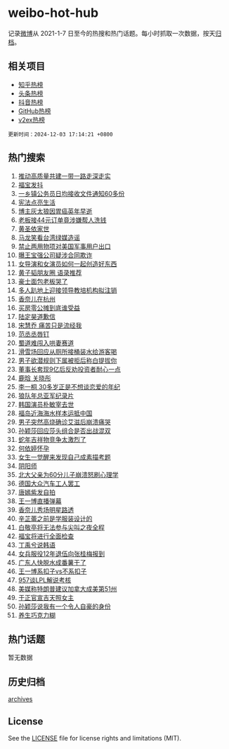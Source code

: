 # weibo-hot-hub

记录[微博](https://www.weibo.com)从 2021-1-7 日至今的热搜和热门话题。每小时抓取一次数据，按天[归档](archives)。

## 相关项目

- [知乎热榜](https://github.com/lonnyzhang423/zhihu-hot-hub)
- [头条热榜](https://github.com/lonnyzhang423/toutiao-hot-hub)
- [抖音热榜](https://github.com/lonnyzhang423/douyin-hot-hub)
- [GitHub热榜](https://github.com/lonnyzhang423/github-hot-hub)
- [v2ex热榜](https://github.com/lonnyzhang423/v2ex-hot-hub)


`更新时间：2024-12-03 17:14:21 +0800`

## 热门搜索

1. [推动高质量共建一带一路走深走实](https://m.weibo.cn/search?containerid=100103type%3D1%26t%3D10%26q%3D%23%E6%8E%A8%E5%8A%A8%E9%AB%98%E8%B4%A8%E9%87%8F%E5%85%B1%E5%BB%BA%E4%B8%80%E5%B8%A6%E4%B8%80%E8%B7%AF%E8%B5%B0%E6%B7%B1%E8%B5%B0%E5%AE%9E%23&stream_entry_id=51&isnewpage=1&extparam=seat%3D1%26filter_type%3Drealtimehot%26stream_entry_id%3D51%26c_type%3D51%26pos%3D0%26q%3D%2523%25E6%258E%25A8%25E5%258A%25A8%25E9%25AB%2598%25E8%25B4%25A8%25E9%2587%258F%25E5%2585%25B1%25E5%25BB%25BA%25E4%25B8%2580%25E5%25B8%25A6%25E4%25B8%2580%25E8%25B7%25AF%25E8%25B5%25B0%25E6%25B7%25B1%25E8%25B5%25B0%25E5%25AE%259E%2523%26cate%3D10103%26dgr%3D0%26display_time%3D1733217260%26pre_seqid%3D173321725999004146629138)
1. [福宝发抖](https://m.weibo.cn/search?containerid=100103type%3D1%26t%3D10%26q%3D%E7%A6%8F%E5%AE%9D%E5%8F%91%E6%8A%96&stream_entry_id=31&isnewpage=1&extparam=seat%3D1%26lcate%3D5001%26stream_entry_id%3D31%26q%3D%25E7%25A6%258F%25E5%25AE%259D%25E5%258F%2591%25E6%258A%2596%26realpos%3D1%26filter_type%3Drealtimehot%26flag%3D0%26band_rank%3D1%26pos%3D0%26dgr%3D0%26cate%3D5001%26c_type%3D31%26display_time%3D1733217260%26pre_seqid%3D173321725999004146629138)
1. [一乡镇公务员日均接收文件通知60多份](https://m.weibo.cn/search?containerid=100103type%3D1%26t%3D10%26q%3D%23%E4%B8%80%E4%B9%A1%E9%95%87%E5%85%AC%E5%8A%A1%E5%91%98%E6%97%A5%E5%9D%87%E6%8E%A5%E6%94%B6%E6%96%87%E4%BB%B6%E9%80%9A%E7%9F%A560%E5%A4%9A%E4%BB%BD%23&stream_entry_id=31&isnewpage=1&extparam=seat%3D1%26lcate%3D5001%26stream_entry_id%3D31%26q%3D%2523%25E4%25B8%2580%25E4%25B9%25A1%25E9%2595%2587%25E5%2585%25AC%25E5%258A%25A1%25E5%2591%2598%25E6%2597%25A5%25E5%259D%2587%25E6%258E%25A5%25E6%2594%25B6%25E6%2596%2587%25E4%25BB%25B6%25E9%2580%259A%25E7%259F%25A560%25E5%25A4%259A%25E4%25BB%25BD%2523%26realpos%3D2%26filter_type%3Drealtimehot%26flag%3D1%26band_rank%3D2%26pos%3D1%26dgr%3D0%26cate%3D5001%26c_type%3D31%26display_time%3D1733217260%26pre_seqid%3D173321725999004146629138)
1. [宪法点亮生活](https://m.weibo.cn/search?containerid=100103type%3D1%26t%3D10%26q%3D%23%E5%AE%AA%E6%B3%95%E7%82%B9%E4%BA%AE%E7%94%9F%E6%B4%BB%23&stream_entry_id=31&isnewpage=1&extparam=seat%3D1%26lcate%3D5001%26stream_entry_id%3D31%26q%3D%2523%25E5%25AE%25AA%25E6%25B3%2595%25E7%2582%25B9%25E4%25BA%25AE%25E7%2594%259F%25E6%25B4%25BB%2523%26realpos%3D3%26filter_type%3Drealtimehot%26flag%3D1%26band_rank%3D3%26pos%3D2%26dgr%3D0%26cate%3D5001%26c_type%3D31%26display_time%3D1733217260%26pre_seqid%3D173321725999004146629138)
1. [博主灰太狼因胃癌英年早逝](https://m.weibo.cn/search?containerid=100103type%3D1%26t%3D10%26q%3D%23%E5%8D%9A%E4%B8%BB%E7%81%B0%E5%A4%AA%E7%8B%BC%E5%9B%A0%E8%83%83%E7%99%8C%E8%8B%B1%E5%B9%B4%E6%97%A9%E9%80%9D%23&stream_entry_id=31&isnewpage=1&extparam=seat%3D1%26lcate%3D5001%26stream_entry_id%3D31%26q%3D%2523%25E5%258D%259A%25E4%25B8%25BB%25E7%2581%25B0%25E5%25A4%25AA%25E7%258B%25BC%25E5%259B%25A0%25E8%2583%2583%25E7%2599%258C%25E8%258B%25B1%25E5%25B9%25B4%25E6%2597%25A9%25E9%2580%259D%2523%26realpos%3D4%26filter_type%3Drealtimehot%26flag%3D2%26band_rank%3D4%26pos%3D3%26dgr%3D0%26cate%3D5001%26c_type%3D31%26display_time%3D1733217260%26pre_seqid%3D173321725999004146629138)
1. [老板接44元订单竟涉嫌帮人洗钱](https://m.weibo.cn/search?containerid=100103type%3D1%26t%3D10%26q%3D%23%E8%80%81%E6%9D%BF%E6%8E%A544%E5%85%83%E8%AE%A2%E5%8D%95%E7%AB%9F%E6%B6%89%E5%AB%8C%E5%B8%AE%E4%BA%BA%E6%B4%97%E9%92%B1%23&stream_entry_id=31&isnewpage=1&extparam=seat%3D1%26lcate%3D5001%26stream_entry_id%3D31%26q%3D%2523%25E8%2580%2581%25E6%259D%25BF%25E6%258E%25A544%25E5%2585%2583%25E8%25AE%25A2%25E5%258D%2595%25E7%25AB%259F%25E6%25B6%2589%25E5%25AB%258C%25E5%25B8%25AE%25E4%25BA%25BA%25E6%25B4%2597%25E9%2592%25B1%2523%26realpos%3D5%26filter_type%3Drealtimehot%26flag%3D1%26band_rank%3D5%26pos%3D4%26dgr%3D0%26cate%3D5001%26c_type%3D31%26display_time%3D1733217260%26pre_seqid%3D173321725999004146629138)
1. [黄圣依家世](https://m.weibo.cn/search?containerid=100103type%3D1%26t%3D10%26q%3D%23%E9%BB%84%E5%9C%A3%E4%BE%9D%E5%AE%B6%E4%B8%96%23&stream_entry_id=31&isnewpage=1&extparam=seat%3D1%26lcate%3D5001%26stream_entry_id%3D31%26q%3D%2523%25E9%25BB%2584%25E5%259C%25A3%25E4%25BE%259D%25E5%25AE%25B6%25E4%25B8%2596%2523%26realpos%3D6%26filter_type%3Drealtimehot%26flag%3D2%26band_rank%3D6%26pos%3D5%26dgr%3D0%26cate%3D5001%26c_type%3D31%26display_time%3D1733217260%26pre_seqid%3D173321725999004146629138)
1. [马龙笑看台湾绿媒造谣](https://m.weibo.cn/search?containerid=100103type%3D1%26t%3D10%26q%3D%23%E9%A9%AC%E9%BE%99%E7%AC%91%E7%9C%8B%E5%8F%B0%E6%B9%BE%E7%BB%BF%E5%AA%92%E9%80%A0%E8%B0%A3%23&stream_entry_id=31&isnewpage=1&extparam=seat%3D1%26lcate%3D5001%26stream_entry_id%3D31%26q%3D%2523%25E9%25A9%25AC%25E9%25BE%2599%25E7%25AC%2591%25E7%259C%258B%25E5%258F%25B0%25E6%25B9%25BE%25E7%25BB%25BF%25E5%25AA%2592%25E9%2580%25A0%25E8%25B0%25A3%2523%26realpos%3D7%26filter_type%3Drealtimehot%26flag%3D1%26band_rank%3D7%26pos%3D6%26dgr%3D0%26cate%3D5001%26c_type%3D31%26display_time%3D1733217260%26pre_seqid%3D173321725999004146629138)
1. [禁止两用物项对美国军事用户出口](https://m.weibo.cn/search?containerid=100103type%3D1%26t%3D10%26q%3D%23%E7%A6%81%E6%AD%A2%E4%B8%A4%E7%94%A8%E7%89%A9%E9%A1%B9%E5%AF%B9%E7%BE%8E%E5%9B%BD%E5%86%9B%E4%BA%8B%E7%94%A8%E6%88%B7%E5%87%BA%E5%8F%A3%23&stream_entry_id=31&isnewpage=1&extparam=seat%3D1%26lcate%3D5001%26stream_entry_id%3D31%26q%3D%2523%25E7%25A6%2581%25E6%25AD%25A2%25E4%25B8%25A4%25E7%2594%25A8%25E7%2589%25A9%25E9%25A1%25B9%25E5%25AF%25B9%25E7%25BE%258E%25E5%259B%25BD%25E5%2586%259B%25E4%25BA%258B%25E7%2594%25A8%25E6%2588%25B7%25E5%2587%25BA%25E5%258F%25A3%2523%26realpos%3D8%26filter_type%3Drealtimehot%26flag%3D1%26band_rank%3D8%26pos%3D7%26dgr%3D0%26cate%3D5001%26c_type%3D31%26display_time%3D1733217260%26pre_seqid%3D173321725999004146629138)
1. [曝王宝强公司疑涉合同欺诈](https://m.weibo.cn/search?containerid=100103type%3D1%26t%3D10%26q%3D%23%E6%9B%9D%E7%8E%8B%E5%AE%9D%E5%BC%BA%E5%85%AC%E5%8F%B8%E7%96%91%E6%B6%89%E5%90%88%E5%90%8C%E6%AC%BA%E8%AF%88%23&stream_entry_id=31&isnewpage=1&extparam=seat%3D1%26lcate%3D5001%26stream_entry_id%3D31%26q%3D%2523%25E6%259B%259D%25E7%258E%258B%25E5%25AE%259D%25E5%25BC%25BA%25E5%2585%25AC%25E5%258F%25B8%25E7%2596%2591%25E6%25B6%2589%25E5%2590%2588%25E5%2590%258C%25E6%25AC%25BA%25E8%25AF%2588%2523%26realpos%3D9%26filter_type%3Drealtimehot%26flag%3D2%26band_rank%3D9%26pos%3D8%26dgr%3D0%26cate%3D5001%26c_type%3D31%26display_time%3D1733217260%26pre_seqid%3D173321725999004146629138)
1. [女导演和女演员如何一起创造好东西](https://m.weibo.cn/search?containerid=100103type%3D1%26t%3D10%26q%3D%23%E5%A5%B3%E5%AF%BC%E6%BC%94%E5%92%8C%E5%A5%B3%E6%BC%94%E5%91%98%E5%A6%82%E4%BD%95%E4%B8%80%E8%B5%B7%E5%88%9B%E9%80%A0%E5%A5%BD%E4%B8%9C%E8%A5%BF%23&stream_entry_id=31&isnewpage=1&extparam=seat%3D1%26lcate%3D5001%26stream_entry_id%3D31%26q%3D%2523%25E5%25A5%25B3%25E5%25AF%25BC%25E6%25BC%2594%25E5%2592%258C%25E5%25A5%25B3%25E6%25BC%2594%25E5%2591%2598%25E5%25A6%2582%25E4%25BD%2595%25E4%25B8%2580%25E8%25B5%25B7%25E5%2588%259B%25E9%2580%25A0%25E5%25A5%25BD%25E4%25B8%259C%25E8%25A5%25BF%2523%26realpos%3D10%26filter_type%3Drealtimehot%26flag%3D1%26band_rank%3D10%26pos%3D9%26dgr%3D0%26cate%3D5001%26c_type%3D31%26display_time%3D1733217260%26pre_seqid%3D173321725999004146629138)
1. [黄子韬朋友圈 语录推荐](https://m.weibo.cn/search?containerid=100103type%3D1%26t%3D10%26q%3D%E9%BB%84%E5%AD%90%E9%9F%AC%E6%9C%8B%E5%8F%8B%E5%9C%88+%E8%AF%AD%E5%BD%95%E6%8E%A8%E8%8D%90&stream_entry_id=31&isnewpage=1&extparam=seat%3D1%26lcate%3D5001%26stream_entry_id%3D31%26q%3D%25E9%25BB%2584%25E5%25AD%2590%25E9%259F%25AC%25E6%259C%258B%25E5%258F%258B%25E5%259C%2588%2520%25E8%25AF%25AD%25E5%25BD%2595%25E6%258E%25A8%25E8%258D%2590%26realpos%3D11%26filter_type%3Drealtimehot%26flag%3D1%26band_rank%3D11%26pos%3D10%26dgr%3D0%26cate%3D5001%26c_type%3D31%26display_time%3D1733217260%26pre_seqid%3D173321725999004146629138)
1. [豪士面包老板哭了](https://m.weibo.cn/search?containerid=100103type%3D1%26t%3D10%26q%3D%23%E8%B1%AA%E5%A3%AB%E9%9D%A2%E5%8C%85%E8%80%81%E6%9D%BF%E5%93%AD%E4%BA%86%23&stream_entry_id=31&isnewpage=1&extparam=seat%3D1%26lcate%3D5001%26stream_entry_id%3D31%26q%3D%2523%25E8%25B1%25AA%25E5%25A3%25AB%25E9%259D%25A2%25E5%258C%2585%25E8%2580%2581%25E6%259D%25BF%25E5%2593%25AD%25E4%25BA%2586%2523%26realpos%3D12%26filter_type%3Drealtimehot%26flag%3D0%26band_rank%3D12%26pos%3D11%26dgr%3D0%26cate%3D5001%26c_type%3D31%26display_time%3D1733217260%26pre_seqid%3D173321725999004146629138)
1. [多人趴地上迎接领导教培机构拟注销](https://m.weibo.cn/search?containerid=100103type%3D1%26t%3D10%26q%3D%23%E5%A4%9A%E4%BA%BA%E8%B6%B4%E5%9C%B0%E4%B8%8A%E8%BF%8E%E6%8E%A5%E9%A2%86%E5%AF%BC%E6%95%99%E5%9F%B9%E6%9C%BA%E6%9E%84%E6%8B%9F%E6%B3%A8%E9%94%80%23&stream_entry_id=31&isnewpage=1&extparam=seat%3D1%26lcate%3D5001%26stream_entry_id%3D31%26q%3D%2523%25E5%25A4%259A%25E4%25BA%25BA%25E8%25B6%25B4%25E5%259C%25B0%25E4%25B8%258A%25E8%25BF%258E%25E6%258E%25A5%25E9%25A2%2586%25E5%25AF%25BC%25E6%2595%2599%25E5%259F%25B9%25E6%259C%25BA%25E6%259E%2584%25E6%258B%259F%25E6%25B3%25A8%25E9%2594%2580%2523%26realpos%3D13%26filter_type%3Drealtimehot%26flag%3D1%26band_rank%3D13%26pos%3D12%26dgr%3D0%26cate%3D5001%26c_type%3D31%26display_time%3D1733217260%26pre_seqid%3D173321725999004146629138)
1. [香奈儿在杭州](https://m.weibo.cn/search?containerid=100103type%3D1%26t%3D10%26q%3D%23%E9%A6%99%E5%A5%88%E5%84%BF%E5%9C%A8%E6%9D%AD%E5%B7%9E%23&stream_entry_id=31&isnewpage=1&extparam=seat%3D1%26lcate%3D5001%26stream_entry_id%3D31%26q%3D%2523%25E9%25A6%2599%25E5%25A5%2588%25E5%2584%25BF%25E5%259C%25A8%25E6%259D%25AD%25E5%25B7%259E%2523%26realpos%3D14%26adid%3D266936%26filter_type%3Drealtimehot%26flag%3D0%26band_rank%3D14%26pos%3D13%26c_type%3D31%26cate%3D5001%26dgr%3D0%26display_time%3D1733217260%26pre_seqid%3D173321725999004146629138)
1. [买房零公摊到底谁受益](https://m.weibo.cn/search?containerid=100103type%3D1%26t%3D10%26q%3D%23%E4%B9%B0%E6%88%BF%E9%9B%B6%E5%85%AC%E6%91%8A%E5%88%B0%E5%BA%95%E8%B0%81%E5%8F%97%E7%9B%8A%23&stream_entry_id=31&isnewpage=1&extparam=seat%3D1%26lcate%3D5001%26stream_entry_id%3D31%26q%3D%2523%25E4%25B9%25B0%25E6%2588%25BF%25E9%259B%25B6%25E5%2585%25AC%25E6%2591%258A%25E5%2588%25B0%25E5%25BA%2595%25E8%25B0%2581%25E5%258F%2597%25E7%259B%258A%2523%26realpos%3D15%26filter_type%3Drealtimehot%26flag%3D1%26band_rank%3D15%26pos%3D14%26dgr%3D0%26cate%3D5001%26c_type%3D31%26display_time%3D1733217260%26pre_seqid%3D173321725999004146629138)
1. [陆定昊道歉信](https://m.weibo.cn/search?containerid=100103type%3D1%26t%3D10%26q%3D%23%E9%99%86%E5%AE%9A%E6%98%8A%E9%81%93%E6%AD%89%E4%BF%A1%23&stream_entry_id=31&isnewpage=1&extparam=seat%3D1%26lcate%3D5001%26stream_entry_id%3D31%26q%3D%2523%25E9%2599%2586%25E5%25AE%259A%25E6%2598%258A%25E9%2581%2593%25E6%25AD%2589%25E4%25BF%25A1%2523%26realpos%3D16%26filter_type%3Drealtimehot%26flag%3D1%26band_rank%3D16%26pos%3D15%26dgr%3D0%26cate%3D5001%26c_type%3D31%26display_time%3D1733217260%26pre_seqid%3D173321725999004146629138)
1. [宋慧乔 痛苦只是流经我](https://m.weibo.cn/search?containerid=100103type%3D1%26t%3D10%26q%3D%E5%AE%8B%E6%85%A7%E4%B9%94+%E7%97%9B%E8%8B%A6%E5%8F%AA%E6%98%AF%E6%B5%81%E7%BB%8F%E6%88%91&stream_entry_id=31&isnewpage=1&extparam=seat%3D1%26lcate%3D5001%26stream_entry_id%3D31%26q%3D%25E5%25AE%258B%25E6%2585%25A7%25E4%25B9%2594%2520%25E7%2597%259B%25E8%258B%25A6%25E5%258F%25AA%25E6%2598%25AF%25E6%25B5%2581%25E7%25BB%258F%25E6%2588%2591%26realpos%3D17%26filter_type%3Drealtimehot%26flag%3D0%26band_rank%3D17%26pos%3D16%26dgr%3D0%26cate%3D5001%26c_type%3D31%26display_time%3D1733217260%26pre_seqid%3D173321725999004146629138)
1. [范丞丞唇钉](https://m.weibo.cn/search?containerid=100103type%3D1%26t%3D10%26q%3D%23%E8%8C%83%E4%B8%9E%E4%B8%9E%E5%94%87%E9%92%89%23&stream_entry_id=31&isnewpage=1&extparam=seat%3D1%26lcate%3D5001%26stream_entry_id%3D31%26q%3D%2523%25E8%258C%2583%25E4%25B8%259E%25E4%25B8%259E%25E5%2594%2587%25E9%2592%2589%2523%26realpos%3D18%26filter_type%3Drealtimehot%26flag%3D1%26band_rank%3D18%26pos%3D17%26dgr%3D0%26cate%3D5001%26c_type%3D31%26display_time%3D1733217260%26pre_seqid%3D173321725999004146629138)
1. [蜀道难闯入哄妻赛道](https://m.weibo.cn/search?containerid=100103type%3D1%26t%3D10%26q%3D%E8%9C%80%E9%81%93%E9%9A%BE%E9%97%AF%E5%85%A5%E5%93%84%E5%A6%BB%E8%B5%9B%E9%81%93&stream_entry_id=31&isnewpage=1&extparam=seat%3D1%26lcate%3D5001%26stream_entry_id%3D31%26q%3D%25E8%259C%2580%25E9%2581%2593%25E9%259A%25BE%25E9%2597%25AF%25E5%2585%25A5%25E5%2593%2584%25E5%25A6%25BB%25E8%25B5%259B%25E9%2581%2593%26realpos%3D19%26filter_type%3Drealtimehot%26flag%3D1%26band_rank%3D19%26pos%3D18%26dgr%3D0%26cate%3D5001%26c_type%3D31%26display_time%3D1733217260%26pre_seqid%3D173321725999004146629138)
1. [滑雪场回应从厕所接桶装水给游客喝](https://m.weibo.cn/search?containerid=100103type%3D1%26t%3D10%26q%3D%23%E6%BB%91%E9%9B%AA%E5%9C%BA%E5%9B%9E%E5%BA%94%E4%BB%8E%E5%8E%95%E6%89%80%E6%8E%A5%E6%A1%B6%E8%A3%85%E6%B0%B4%E7%BB%99%E6%B8%B8%E5%AE%A2%E5%96%9D%23&stream_entry_id=31&isnewpage=1&extparam=seat%3D1%26lcate%3D5001%26stream_entry_id%3D31%26q%3D%2523%25E6%25BB%2591%25E9%259B%25AA%25E5%259C%25BA%25E5%259B%259E%25E5%25BA%2594%25E4%25BB%258E%25E5%258E%2595%25E6%2589%2580%25E6%258E%25A5%25E6%25A1%25B6%25E8%25A3%2585%25E6%25B0%25B4%25E7%25BB%2599%25E6%25B8%25B8%25E5%25AE%25A2%25E5%2596%259D%2523%26realpos%3D20%26filter_type%3Drealtimehot%26flag%3D1%26band_rank%3D20%26pos%3D19%26dgr%3D0%26cate%3D5001%26c_type%3D31%26display_time%3D1733217260%26pre_seqid%3D173321725999004146629138)
1. [男子欲潜规则下属被拒后称白提拔你](https://m.weibo.cn/search?containerid=100103type%3D1%26t%3D10%26q%3D%23%E7%94%B7%E5%AD%90%E6%AC%B2%E6%BD%9C%E8%A7%84%E5%88%99%E4%B8%8B%E5%B1%9E%E8%A2%AB%E6%8B%92%E5%90%8E%E7%A7%B0%E7%99%BD%E6%8F%90%E6%8B%94%E4%BD%A0%23&stream_entry_id=31&isnewpage=1&extparam=seat%3D1%26lcate%3D5001%26stream_entry_id%3D31%26q%3D%2523%25E7%2594%25B7%25E5%25AD%2590%25E6%25AC%25B2%25E6%25BD%259C%25E8%25A7%2584%25E5%2588%2599%25E4%25B8%258B%25E5%25B1%259E%25E8%25A2%25AB%25E6%258B%2592%25E5%2590%258E%25E7%25A7%25B0%25E7%2599%25BD%25E6%258F%2590%25E6%258B%2594%25E4%25BD%25A0%2523%26realpos%3D21%26filter_type%3Drealtimehot%26flag%3D1%26band_rank%3D21%26pos%3D20%26dgr%3D0%26cate%3D5001%26c_type%3D31%26display_time%3D1733217260%26pre_seqid%3D173321725999004146629138)
1. [董事长套现9亿后反劝投资者耐心一点](https://m.weibo.cn/search?containerid=100103type%3D1%26t%3D10%26q%3D%23%E8%91%A3%E4%BA%8B%E9%95%BF%E5%A5%97%E7%8E%B09%E4%BA%BF%E5%90%8E%E5%8F%8D%E5%8A%9D%E6%8A%95%E8%B5%84%E8%80%85%E8%80%90%E5%BF%83%E4%B8%80%E7%82%B9%23&stream_entry_id=31&isnewpage=1&extparam=seat%3D1%26lcate%3D5001%26stream_entry_id%3D31%26q%3D%2523%25E8%2591%25A3%25E4%25BA%258B%25E9%2595%25BF%25E5%25A5%2597%25E7%258E%25B09%25E4%25BA%25BF%25E5%2590%258E%25E5%258F%258D%25E5%258A%259D%25E6%258A%2595%25E8%25B5%2584%25E8%2580%2585%25E8%2580%2590%25E5%25BF%2583%25E4%25B8%2580%25E7%2582%25B9%2523%26realpos%3D22%26filter_type%3Drealtimehot%26flag%3D1%26band_rank%3D22%26pos%3D21%26dgr%3D0%26cate%3D5001%26c_type%3D31%26display_time%3D1733217260%26pre_seqid%3D173321725999004146629138)
1. [鹿晗 关晓彤](https://m.weibo.cn/search?containerid=100103type%3D1%26t%3D10%26q%3D%E9%B9%BF%E6%99%97+%E5%85%B3%E6%99%93%E5%BD%A4&stream_entry_id=31&isnewpage=1&extparam=seat%3D1%26lcate%3D5001%26stream_entry_id%3D31%26q%3D%25E9%25B9%25BF%25E6%2599%2597%2520%25E5%2585%25B3%25E6%2599%2593%25E5%25BD%25A4%26realpos%3D23%26filter_type%3Drealtimehot%26flag%3D2%26band_rank%3D23%26pos%3D22%26dgr%3D0%26cate%3D5001%26c_type%3D31%26display_time%3D1733217260%26pre_seqid%3D173321725999004146629138)
1. [李一桐 30多岁正是不想谈恋爱的年纪](https://m.weibo.cn/search?containerid=100103type%3D1%26t%3D10%26q%3D%E6%9D%8E%E4%B8%80%E6%A1%90+30%E5%A4%9A%E5%B2%81%E6%AD%A3%E6%98%AF%E4%B8%8D%E6%83%B3%E8%B0%88%E6%81%8B%E7%88%B1%E7%9A%84%E5%B9%B4%E7%BA%AA&stream_entry_id=31&isnewpage=1&extparam=seat%3D1%26lcate%3D5001%26stream_entry_id%3D31%26q%3D%25E6%259D%258E%25E4%25B8%2580%25E6%25A1%2590%252030%25E5%25A4%259A%25E5%25B2%2581%25E6%25AD%25A3%25E6%2598%25AF%25E4%25B8%258D%25E6%2583%25B3%25E8%25B0%2588%25E6%2581%258B%25E7%2588%25B1%25E7%259A%2584%25E5%25B9%25B4%25E7%25BA%25AA%26realpos%3D24%26filter_type%3Drealtimehot%26flag%3D1%26band_rank%3D24%26pos%3D23%26dgr%3D0%26cate%3D5001%26c_type%3D31%26display_time%3D1733217260%26pre_seqid%3D173321725999004146629138)
1. [狼队年总亚军纪录片](https://m.weibo.cn/search?containerid=100103type%3D1%26t%3D10%26q%3D%23%E7%8B%BC%E9%98%9F%E5%B9%B4%E6%80%BB%E4%BA%9A%E5%86%9B%E7%BA%AA%E5%BD%95%E7%89%87%23&stream_entry_id=31&isnewpage=1&extparam=seat%3D1%26lcate%3D5001%26stream_entry_id%3D31%26q%3D%2523%25E7%258B%25BC%25E9%2598%259F%25E5%25B9%25B4%25E6%2580%25BB%25E4%25BA%259A%25E5%2586%259B%25E7%25BA%25AA%25E5%25BD%2595%25E7%2589%2587%2523%26realpos%3D25%26filter_type%3Drealtimehot%26flag%3D1%26band_rank%3D25%26pos%3D24%26dgr%3D0%26cate%3D5001%26c_type%3D31%26display_time%3D1733217260%26pre_seqid%3D173321725999004146629138)
1. [韩国演员朴敏宰去世](https://m.weibo.cn/search?containerid=100103type%3D1%26t%3D10%26q%3D%23%E9%9F%A9%E5%9B%BD%E6%BC%94%E5%91%98%E6%9C%B4%E6%95%8F%E5%AE%B0%E5%8E%BB%E4%B8%96%23&stream_entry_id=31&isnewpage=1&extparam=seat%3D1%26lcate%3D5001%26stream_entry_id%3D31%26q%3D%2523%25E9%259F%25A9%25E5%259B%25BD%25E6%25BC%2594%25E5%2591%2598%25E6%259C%25B4%25E6%2595%258F%25E5%25AE%25B0%25E5%258E%25BB%25E4%25B8%2596%2523%26realpos%3D26%26filter_type%3Drealtimehot%26flag%3D0%26band_rank%3D26%26pos%3D25%26dgr%3D0%26cate%3D5001%26c_type%3D31%26display_time%3D1733217260%26pre_seqid%3D173321725999004146629138)
1. [福岛近海海水样本运抵中国](https://m.weibo.cn/search?containerid=100103type%3D1%26t%3D10%26q%3D%23%E7%A6%8F%E5%B2%9B%E8%BF%91%E6%B5%B7%E6%B5%B7%E6%B0%B4%E6%A0%B7%E6%9C%AC%E8%BF%90%E6%8A%B5%E4%B8%AD%E5%9B%BD%23&stream_entry_id=31&isnewpage=1&extparam=seat%3D1%26lcate%3D5001%26stream_entry_id%3D31%26q%3D%2523%25E7%25A6%258F%25E5%25B2%259B%25E8%25BF%2591%25E6%25B5%25B7%25E6%25B5%25B7%25E6%25B0%25B4%25E6%25A0%25B7%25E6%259C%25AC%25E8%25BF%2590%25E6%258A%25B5%25E4%25B8%25AD%25E5%259B%25BD%2523%26realpos%3D27%26filter_type%3Drealtimehot%26flag%3D1%26band_rank%3D27%26pos%3D26%26dgr%3D0%26cate%3D5001%26c_type%3D31%26display_time%3D1733217260%26pre_seqid%3D173321725999004146629138)
1. [男子突然高烧确诊艾滋后崩溃痛哭](https://m.weibo.cn/search?containerid=100103type%3D1%26t%3D10%26q%3D%23%E7%94%B7%E5%AD%90%E7%AA%81%E7%84%B6%E9%AB%98%E7%83%A7%E7%A1%AE%E8%AF%8A%E8%89%BE%E6%BB%8B%E5%90%8E%E5%B4%A9%E6%BA%83%E7%97%9B%E5%93%AD%23&stream_entry_id=31&isnewpage=1&extparam=seat%3D1%26lcate%3D5001%26stream_entry_id%3D31%26q%3D%2523%25E7%2594%25B7%25E5%25AD%2590%25E7%25AA%2581%25E7%2584%25B6%25E9%25AB%2598%25E7%2583%25A7%25E7%25A1%25AE%25E8%25AF%258A%25E8%2589%25BE%25E6%25BB%258B%25E5%2590%258E%25E5%25B4%25A9%25E6%25BA%2583%25E7%2597%259B%25E5%2593%25AD%2523%26realpos%3D28%26filter_type%3Drealtimehot%26flag%3D0%26band_rank%3D28%26pos%3D27%26dgr%3D0%26cate%3D5001%26c_type%3D31%26display_time%3D1733217260%26pre_seqid%3D173321725999004146629138)
1. [孙颖莎回应莎头组合是否出战混双](https://m.weibo.cn/search?containerid=100103type%3D1%26t%3D10%26q%3D%23%E5%AD%99%E9%A2%96%E8%8E%8E%E5%9B%9E%E5%BA%94%E8%8E%8E%E5%A4%B4%E7%BB%84%E5%90%88%E6%98%AF%E5%90%A6%E5%87%BA%E6%88%98%E6%B7%B7%E5%8F%8C%23&stream_entry_id=31&isnewpage=1&extparam=seat%3D1%26lcate%3D5001%26stream_entry_id%3D31%26q%3D%2523%25E5%25AD%2599%25E9%25A2%2596%25E8%258E%258E%25E5%259B%259E%25E5%25BA%2594%25E8%258E%258E%25E5%25A4%25B4%25E7%25BB%2584%25E5%2590%2588%25E6%2598%25AF%25E5%2590%25A6%25E5%2587%25BA%25E6%2588%2598%25E6%25B7%25B7%25E5%258F%258C%2523%26realpos%3D29%26filter_type%3Drealtimehot%26flag%3D0%26band_rank%3D29%26pos%3D28%26dgr%3D0%26cate%3D5001%26c_type%3D31%26display_time%3D1733217260%26pre_seqid%3D173321725999004146629138)
1. [蛇年吉祥物竞争太激烈了](https://m.weibo.cn/search?containerid=100103type%3D1%26t%3D10%26q%3D%E8%9B%87%E5%B9%B4%E5%90%89%E7%A5%A5%E7%89%A9%E7%AB%9E%E4%BA%89%E5%A4%AA%E6%BF%80%E7%83%88%E4%BA%86&stream_entry_id=31&isnewpage=1&extparam=seat%3D1%26lcate%3D5001%26stream_entry_id%3D31%26q%3D%25E8%259B%2587%25E5%25B9%25B4%25E5%2590%2589%25E7%25A5%25A5%25E7%2589%25A9%25E7%25AB%259E%25E4%25BA%2589%25E5%25A4%25AA%25E6%25BF%2580%25E7%2583%2588%25E4%25BA%2586%26realpos%3D30%26filter_type%3Drealtimehot%26flag%3D1%26band_rank%3D30%26pos%3D29%26dgr%3D0%26cate%3D5001%26c_type%3D31%26display_time%3D1733217260%26pre_seqid%3D173321725999004146629138)
1. [何依婷怀孕](https://m.weibo.cn/search?containerid=100103type%3D1%26t%3D10%26q%3D%23%E4%BD%95%E4%BE%9D%E5%A9%B7%E6%80%80%E5%AD%95%23&stream_entry_id=31&isnewpage=1&extparam=seat%3D1%26lcate%3D5001%26stream_entry_id%3D31%26q%3D%2523%25E4%25BD%2595%25E4%25BE%259D%25E5%25A9%25B7%25E6%2580%2580%25E5%25AD%2595%2523%26realpos%3D31%26filter_type%3Drealtimehot%26flag%3D1%26band_rank%3D31%26pos%3D30%26dgr%3D0%26cate%3D5001%26c_type%3D31%26display_time%3D1733217260%26pre_seqid%3D173321725999004146629138)
1. [女生一觉醒来发现自己成素描考题](https://m.weibo.cn/search?containerid=100103type%3D1%26t%3D10%26q%3D%23%E5%A5%B3%E7%94%9F%E4%B8%80%E8%A7%89%E9%86%92%E6%9D%A5%E5%8F%91%E7%8E%B0%E8%87%AA%E5%B7%B1%E6%88%90%E7%B4%A0%E6%8F%8F%E8%80%83%E9%A2%98%23&stream_entry_id=31&isnewpage=1&extparam=seat%3D1%26lcate%3D5001%26stream_entry_id%3D31%26q%3D%2523%25E5%25A5%25B3%25E7%2594%259F%25E4%25B8%2580%25E8%25A7%2589%25E9%2586%2592%25E6%259D%25A5%25E5%258F%2591%25E7%258E%25B0%25E8%2587%25AA%25E5%25B7%25B1%25E6%2588%2590%25E7%25B4%25A0%25E6%258F%258F%25E8%2580%2583%25E9%25A2%2598%2523%26realpos%3D32%26filter_type%3Drealtimehot%26flag%3D0%26band_rank%3D32%26pos%3D31%26dgr%3D0%26cate%3D5001%26c_type%3D31%26display_time%3D1733217260%26pre_seqid%3D173321725999004146629138)
1. [阴阳师](https://m.weibo.cn/search?containerid=100103type%3D1%26t%3D10%26q%3D%E9%98%B4%E9%98%B3%E5%B8%88&stream_entry_id=31&isnewpage=1&extparam=seat%3D1%26lcate%3D5001%26stream_entry_id%3D31%26q%3D%25E9%2598%25B4%25E9%2598%25B3%25E5%25B8%2588%26realpos%3D33%26filter_type%3Drealtimehot%26flag%3D0%26band_rank%3D33%26pos%3D32%26dgr%3D0%26cate%3D5001%26c_type%3D31%26display_time%3D1733217260%26pre_seqid%3D173321725999004146629138)
1. [北大父亲为60分儿子崩溃怒刷心理学](https://m.weibo.cn/search?containerid=100103type%3D1%26t%3D10%26q%3D%23%E5%8C%97%E5%A4%A7%E7%88%B6%E4%BA%B2%E4%B8%BA60%E5%88%86%E5%84%BF%E5%AD%90%E5%B4%A9%E6%BA%83%E6%80%92%E5%88%B7%E5%BF%83%E7%90%86%E5%AD%A6%23&stream_entry_id=31&isnewpage=1&extparam=seat%3D1%26lcate%3D5001%26stream_entry_id%3D31%26q%3D%2523%25E5%258C%2597%25E5%25A4%25A7%25E7%2588%25B6%25E4%25BA%25B2%25E4%25B8%25BA60%25E5%2588%2586%25E5%2584%25BF%25E5%25AD%2590%25E5%25B4%25A9%25E6%25BA%2583%25E6%2580%2592%25E5%2588%25B7%25E5%25BF%2583%25E7%2590%2586%25E5%25AD%25A6%2523%26realpos%3D34%26filter_type%3Drealtimehot%26flag%3D0%26band_rank%3D34%26pos%3D33%26dgr%3D0%26cate%3D5001%26c_type%3D31%26display_time%3D1733217260%26pre_seqid%3D173321725999004146629138)
1. [德国大众汽车工人罢工](https://m.weibo.cn/search?containerid=100103type%3D1%26t%3D10%26q%3D%23%E5%BE%B7%E5%9B%BD%E5%A4%A7%E4%BC%97%E6%B1%BD%E8%BD%A6%E5%B7%A5%E4%BA%BA%E7%BD%A2%E5%B7%A5%23&stream_entry_id=31&isnewpage=1&extparam=seat%3D1%26lcate%3D5001%26stream_entry_id%3D31%26q%3D%2523%25E5%25BE%25B7%25E5%259B%25BD%25E5%25A4%25A7%25E4%25BC%2597%25E6%25B1%25BD%25E8%25BD%25A6%25E5%25B7%25A5%25E4%25BA%25BA%25E7%25BD%25A2%25E5%25B7%25A5%2523%26realpos%3D35%26filter_type%3Drealtimehot%26flag%3D1%26band_rank%3D35%26pos%3D34%26dgr%3D0%26cate%3D5001%26c_type%3D31%26display_time%3D1733217260%26pre_seqid%3D173321725999004146629138)
1. [唐嫣紫发自拍](https://m.weibo.cn/search?containerid=100103type%3D1%26t%3D10%26q%3D%23%E5%94%90%E5%AB%A3%E7%B4%AB%E5%8F%91%E8%87%AA%E6%8B%8D%23&stream_entry_id=31&isnewpage=1&extparam=seat%3D1%26lcate%3D5001%26stream_entry_id%3D31%26q%3D%2523%25E5%2594%2590%25E5%25AB%25A3%25E7%25B4%25AB%25E5%258F%2591%25E8%2587%25AA%25E6%258B%258D%2523%26realpos%3D36%26filter_type%3Drealtimehot%26flag%3D1%26band_rank%3D36%26pos%3D35%26dgr%3D0%26cate%3D5001%26c_type%3D31%26display_time%3D1733217260%26pre_seqid%3D173321725999004146629138)
1. [王一博直播弹幕](https://m.weibo.cn/search?containerid=100103type%3D1%26t%3D10%26q%3D%23%E7%8E%8B%E4%B8%80%E5%8D%9A%E7%9B%B4%E6%92%AD%E5%BC%B9%E5%B9%95%23&stream_entry_id=31&isnewpage=1&extparam=seat%3D1%26lcate%3D5001%26stream_entry_id%3D31%26q%3D%2523%25E7%258E%258B%25E4%25B8%2580%25E5%258D%259A%25E7%259B%25B4%25E6%2592%25AD%25E5%25BC%25B9%25E5%25B9%2595%2523%26realpos%3D37%26filter_type%3Drealtimehot%26flag%3D1%26band_rank%3D37%26pos%3D36%26dgr%3D0%26cate%3D5001%26c_type%3D31%26display_time%3D1733217260%26pre_seqid%3D173321725999004146629138)
1. [香奈儿秀场明星路透](https://m.weibo.cn/search?containerid=100103type%3D1%26t%3D10%26q%3D%E9%A6%99%E5%A5%88%E5%84%BF%E7%A7%80%E5%9C%BA%E6%98%8E%E6%98%9F%E8%B7%AF%E9%80%8F&stream_entry_id=31&isnewpage=1&extparam=seat%3D1%26lcate%3D5001%26stream_entry_id%3D31%26q%3D%25E9%25A6%2599%25E5%25A5%2588%25E5%2584%25BF%25E7%25A7%2580%25E5%259C%25BA%25E6%2598%258E%25E6%2598%259F%25E8%25B7%25AF%25E9%2580%258F%26realpos%3D38%26adid%3D267091%26filter_type%3Drealtimehot%26flag%3D0%26band_rank%3D38%26pos%3D37%26c_type%3D31%26cate%3D5001%26dgr%3D0%26display_time%3D1733217260%26pre_seqid%3D173321725999004146629138)
1. [辛芷蕾之前是学服装设计的](https://m.weibo.cn/search?containerid=100103type%3D1%26t%3D10%26q%3D%E8%BE%9B%E8%8A%B7%E8%95%BE%E4%B9%8B%E5%89%8D%E6%98%AF%E5%AD%A6%E6%9C%8D%E8%A3%85%E8%AE%BE%E8%AE%A1%E7%9A%84&stream_entry_id=31&isnewpage=1&extparam=seat%3D1%26lcate%3D5001%26stream_entry_id%3D31%26q%3D%25E8%25BE%259B%25E8%258A%25B7%25E8%2595%25BE%25E4%25B9%258B%25E5%2589%258D%25E6%2598%25AF%25E5%25AD%25A6%25E6%259C%258D%25E8%25A3%2585%25E8%25AE%25BE%25E8%25AE%25A1%25E7%259A%2584%26realpos%3D39%26adid%3D267038%26filter_type%3Drealtimehot%26flag%3D0%26band_rank%3D39%26pos%3D38%26c_type%3D31%26cate%3D5001%26dgr%3D0%26display_time%3D1733217260%26pre_seqid%3D173321725999004146629138)
1. [白敬亭将无法参与尖叫之夜全程](https://m.weibo.cn/search?containerid=100103type%3D1%26t%3D10%26q%3D%23%E7%99%BD%E6%95%AC%E4%BA%AD%E5%B0%86%E6%97%A0%E6%B3%95%E5%8F%82%E4%B8%8E%E5%B0%96%E5%8F%AB%E4%B9%8B%E5%A4%9C%E5%85%A8%E7%A8%8B%23&stream_entry_id=31&isnewpage=1&extparam=seat%3D1%26lcate%3D5001%26stream_entry_id%3D31%26q%3D%2523%25E7%2599%25BD%25E6%2595%25AC%25E4%25BA%25AD%25E5%25B0%2586%25E6%2597%25A0%25E6%25B3%2595%25E5%258F%2582%25E4%25B8%258E%25E5%25B0%2596%25E5%258F%25AB%25E4%25B9%258B%25E5%25A4%259C%25E5%2585%25A8%25E7%25A8%258B%2523%26realpos%3D40%26filter_type%3Drealtimehot%26flag%3D1%26band_rank%3D40%26pos%3D39%26dgr%3D0%26cate%3D5001%26c_type%3D31%26display_time%3D1733217260%26pre_seqid%3D173321725999004146629138)
1. [福宝将进行全面检查](https://m.weibo.cn/search?containerid=100103type%3D1%26t%3D10%26q%3D%23%E7%A6%8F%E5%AE%9D%E5%B0%86%E8%BF%9B%E8%A1%8C%E5%85%A8%E9%9D%A2%E6%A3%80%E6%9F%A5%23&stream_entry_id=31&isnewpage=1&extparam=seat%3D1%26lcate%3D5001%26stream_entry_id%3D31%26q%3D%2523%25E7%25A6%258F%25E5%25AE%259D%25E5%25B0%2586%25E8%25BF%259B%25E8%25A1%258C%25E5%2585%25A8%25E9%259D%25A2%25E6%25A3%2580%25E6%259F%25A5%2523%26realpos%3D41%26filter_type%3Drealtimehot%26flag%3D0%26band_rank%3D41%26pos%3D40%26dgr%3D0%26cate%3D5001%26c_type%3D31%26display_time%3D1733217260%26pre_seqid%3D173321725999004146629138)
1. [丁禹兮说韩语](https://m.weibo.cn/search?containerid=100103type%3D1%26t%3D10%26q%3D%23%E4%B8%81%E7%A6%B9%E5%85%AE%E8%AF%B4%E9%9F%A9%E8%AF%AD%23&stream_entry_id=31&isnewpage=1&extparam=seat%3D1%26lcate%3D5001%26stream_entry_id%3D31%26q%3D%2523%25E4%25B8%2581%25E7%25A6%25B9%25E5%2585%25AE%25E8%25AF%25B4%25E9%259F%25A9%25E8%25AF%25AD%2523%26realpos%3D42%26filter_type%3Drealtimehot%26flag%3D1%26band_rank%3D42%26pos%3D41%26dgr%3D0%26cate%3D5001%26c_type%3D31%26display_time%3D1733217260%26pre_seqid%3D173321725999004146629138)
1. [女兵服役12年退伍向张桂梅报到](https://m.weibo.cn/search?containerid=100103type%3D1%26t%3D10%26q%3D%23%E5%A5%B3%E5%85%B5%E6%9C%8D%E5%BD%B912%E5%B9%B4%E9%80%80%E4%BC%8D%E5%90%91%E5%BC%A0%E6%A1%82%E6%A2%85%E6%8A%A5%E5%88%B0%23&stream_entry_id=31&isnewpage=1&extparam=seat%3D1%26lcate%3D5001%26stream_entry_id%3D31%26q%3D%2523%25E5%25A5%25B3%25E5%2585%25B5%25E6%259C%258D%25E5%25BD%25B912%25E5%25B9%25B4%25E9%2580%2580%25E4%25BC%258D%25E5%2590%2591%25E5%25BC%25A0%25E6%25A1%2582%25E6%25A2%2585%25E6%258A%25A5%25E5%2588%25B0%2523%26realpos%3D43%26filter_type%3Drealtimehot%26flag%3D1%26band_rank%3D43%26pos%3D42%26dgr%3D0%26cate%3D5001%26c_type%3D31%26display_time%3D1733217260%26pre_seqid%3D173321725999004146629138)
1. [广东人快脱水成番薯干了](https://m.weibo.cn/search?containerid=100103type%3D1%26t%3D10%26q%3D%23%E5%B9%BF%E4%B8%9C%E4%BA%BA%E5%BF%AB%E8%84%B1%E6%B0%B4%E6%88%90%E7%95%AA%E8%96%AF%E5%B9%B2%E4%BA%86%23&stream_entry_id=31&isnewpage=1&extparam=seat%3D1%26lcate%3D5001%26stream_entry_id%3D31%26q%3D%2523%25E5%25B9%25BF%25E4%25B8%259C%25E4%25BA%25BA%25E5%25BF%25AB%25E8%2584%25B1%25E6%25B0%25B4%25E6%2588%2590%25E7%2595%25AA%25E8%2596%25AF%25E5%25B9%25B2%25E4%25BA%2586%2523%26realpos%3D44%26filter_type%3Drealtimehot%26flag%3D1%26band_rank%3D44%26pos%3D43%26dgr%3D0%26cate%3D5001%26c_type%3D31%26display_time%3D1733217260%26pre_seqid%3D173321725999004146629138)
1. [王一博系扣子vs不系扣子](https://m.weibo.cn/search?containerid=100103type%3D1%26t%3D10%26q%3D%23%E7%8E%8B%E4%B8%80%E5%8D%9A%E7%B3%BB%E6%89%A3%E5%AD%90vs%E4%B8%8D%E7%B3%BB%E6%89%A3%E5%AD%90%23&stream_entry_id=31&isnewpage=1&extparam=seat%3D1%26lcate%3D5001%26stream_entry_id%3D31%26q%3D%2523%25E7%258E%258B%25E4%25B8%2580%25E5%258D%259A%25E7%25B3%25BB%25E6%2589%25A3%25E5%25AD%2590vs%25E4%25B8%258D%25E7%25B3%25BB%25E6%2589%25A3%25E5%25AD%2590%2523%26realpos%3D45%26filter_type%3Drealtimehot%26flag%3D1%26band_rank%3D45%26pos%3D44%26dgr%3D0%26cate%3D5001%26c_type%3D31%26display_time%3D1733217260%26pre_seqid%3D173321725999004146629138)
1. [957谈LPL解说考核](https://m.weibo.cn/search?containerid=100103type%3D1%26t%3D10%26q%3D%23957%E8%B0%88LPL%E8%A7%A3%E8%AF%B4%E8%80%83%E6%A0%B8%23&stream_entry_id=31&isnewpage=1&extparam=seat%3D1%26lcate%3D5001%26stream_entry_id%3D31%26q%3D%2523957%25E8%25B0%2588LPL%25E8%25A7%25A3%25E8%25AF%25B4%25E8%2580%2583%25E6%25A0%25B8%2523%26realpos%3D46%26filter_type%3Drealtimehot%26flag%3D1%26band_rank%3D46%26pos%3D45%26dgr%3D0%26cate%3D5001%26c_type%3D31%26display_time%3D1733217260%26pre_seqid%3D173321725999004146629138)
1. [美媒称特朗普建议加拿大成美第51州](https://m.weibo.cn/search?containerid=100103type%3D1%26t%3D10%26q%3D%23%E7%BE%8E%E5%AA%92%E7%A7%B0%E7%89%B9%E6%9C%97%E6%99%AE%E5%BB%BA%E8%AE%AE%E5%8A%A0%E6%8B%BF%E5%A4%A7%E6%88%90%E7%BE%8E%E7%AC%AC51%E5%B7%9E%23&stream_entry_id=31&isnewpage=1&extparam=seat%3D1%26lcate%3D5001%26stream_entry_id%3D31%26q%3D%2523%25E7%25BE%258E%25E5%25AA%2592%25E7%25A7%25B0%25E7%2589%25B9%25E6%259C%2597%25E6%2599%25AE%25E5%25BB%25BA%25E8%25AE%25AE%25E5%258A%25A0%25E6%258B%25BF%25E5%25A4%25A7%25E6%2588%2590%25E7%25BE%258E%25E7%25AC%25AC51%25E5%25B7%259E%2523%26realpos%3D47%26filter_type%3Drealtimehot%26flag%3D1%26band_rank%3D47%26pos%3D46%26dgr%3D0%26cate%3D5001%26c_type%3D31%26display_time%3D1733217260%26pre_seqid%3D173321725999004146629138)
1. [于正官宣吉天照女主](https://m.weibo.cn/search?containerid=100103type%3D1%26t%3D10%26q%3D%23%E4%BA%8E%E6%AD%A3%E5%AE%98%E5%AE%A3%E5%90%89%E5%A4%A9%E7%85%A7%E5%A5%B3%E4%B8%BB%23&stream_entry_id=31&isnewpage=1&extparam=seat%3D1%26lcate%3D5001%26stream_entry_id%3D31%26q%3D%2523%25E4%25BA%258E%25E6%25AD%25A3%25E5%25AE%2598%25E5%25AE%25A3%25E5%2590%2589%25E5%25A4%25A9%25E7%2585%25A7%25E5%25A5%25B3%25E4%25B8%25BB%2523%26realpos%3D48%26filter_type%3Drealtimehot%26flag%3D0%26band_rank%3D48%26pos%3D47%26dgr%3D0%26cate%3D5001%26c_type%3D31%26display_time%3D1733217260%26pre_seqid%3D173321725999004146629138)
1. [孙颖莎说我有一个令人自豪的身份](https://m.weibo.cn/search?containerid=100103type%3D1%26t%3D10%26q%3D%23%E5%AD%99%E9%A2%96%E8%8E%8E%E8%AF%B4%E6%88%91%E6%9C%89%E4%B8%80%E4%B8%AA%E4%BB%A4%E4%BA%BA%E8%87%AA%E8%B1%AA%E7%9A%84%E8%BA%AB%E4%BB%BD%23&stream_entry_id=31&isnewpage=1&extparam=seat%3D1%26lcate%3D5001%26stream_entry_id%3D31%26q%3D%2523%25E5%25AD%2599%25E9%25A2%2596%25E8%258E%258E%25E8%25AF%25B4%25E6%2588%2591%25E6%259C%2589%25E4%25B8%2580%25E4%25B8%25AA%25E4%25BB%25A4%25E4%25BA%25BA%25E8%2587%25AA%25E8%25B1%25AA%25E7%259A%2584%25E8%25BA%25AB%25E4%25BB%25BD%2523%26realpos%3D49%26filter_type%3Drealtimehot%26flag%3D0%26band_rank%3D49%26pos%3D48%26dgr%3D0%26cate%3D5001%26c_type%3D31%26display_time%3D1733217260%26pre_seqid%3D173321725999004146629138)
1. [养生巧克力糊](https://m.weibo.cn/search?containerid=100103type%3D1%26t%3D10%26q%3D%E5%85%BB%E7%94%9F%E5%B7%A7%E5%85%8B%E5%8A%9B%E7%B3%8A&stream_entry_id=31&isnewpage=1&extparam=seat%3D1%26lcate%3D5001%26stream_entry_id%3D31%26q%3D%25E5%2585%25BB%25E7%2594%259F%25E5%25B7%25A7%25E5%2585%258B%25E5%258A%259B%25E7%25B3%258A%26realpos%3D50%26filter_type%3Drealtimehot%26flag%3D1%26band_rank%3D50%26pos%3D49%26dgr%3D0%26cate%3D5001%26c_type%3D31%26display_time%3D1733217260%26pre_seqid%3D173321725999004146629138)

## 热门话题

暂无数据

## 历史归档

[archives](archives)

## License

See the [LICENSE](LICENSE) file for license rights and limitations (MIT).
